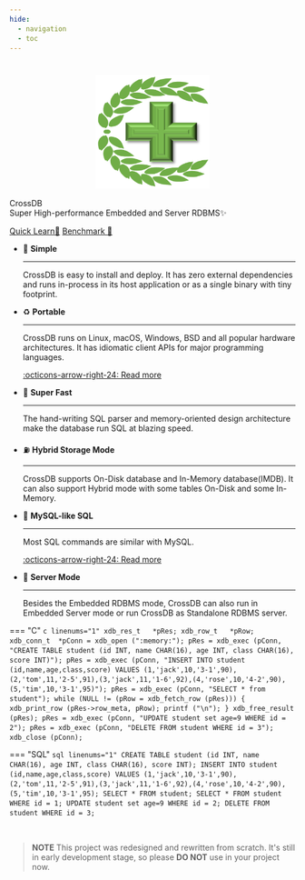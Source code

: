```yaml
---
hide:
  - navigation
  - toc
---
```


#

  <div class="xdb-container">
    <div class="xdb-col-md-4">
		<p align="center">
		<img src="/assets/favicon.png" width="200" height="200">
		</p>
    </div>
    <div class="xdb-col-md-8">
		<p class="xdb-description"><span class="xdb-accent">CrossDB</span><br>Super High-performance Embedded and Server RDBMS✨</p>
		<p>
			<a class="xdb-button xdb-button-primary" href="get-started/install/">Quick Learn🧭</a> 
			<a class=xdb-button href="get-started/bench/#bench-test">Benchmark 📜</a>
<!--
			<a class=xdb-button href="products/download/">Download 💾</a>
-->
		</p>
    </div>
  </div>

<div class="grid cards" markdown>

-   🌌 __Simple__

    ---

    CrossDB is easy to install and deploy. It has zero external dependencies and runs in-process in its host application or as a single binary with tiny footprint.

<!--
    [:octicons-arrow-right-24: Read more](get-started/install/)
-->

-   ♻️ __Portable__

    ---

    CrossDB runs on Linux, macOS, Windows, BSD and all popular hardware architectures. It has idiomatic client APIs for major programming languages.

    [:octicons-arrow-right-24: Read more](client/api-c/)

-   🚀 __Super Fast__

    ---

    The hand-writing SQL parser and memory-oriented design architecture make the database run SQL at blazing speed.

-   ⛽ __Hybrid Storage Mode__

    ---

    CrossDB supports On-Disk database and In-Memory database(IMDB). It can also support Hybrid mode with some tables On-Disk and some In-Memory.

-   🔱 __MySQL-like SQL__

    ---

    Most SQL commands are similar with MySQL.

    [:octicons-arrow-right-24: Read more](sql/statements/)

-   💮 __Server Mode__

    ---

    Besides the Embedded RDBMS mode, CrossDB can also run in Embedded Server mode or run CrossDB as Standalone RDBMS server.

</div>

=== "C"
	``` c linenums="1"
	xdb_res_t	*pRes;
	xdb_row_t	*pRow;
	xdb_conn_t	*pConn = xdb_open (":memory:");
	pRes = xdb_exec (pConn, "CREATE TABLE student (id INT, name CHAR(16), age INT, class CHAR(16), score INT)");
	pRes = xdb_exec (pConn, "INSERT INTO student (id,name,age,class,score) VALUES (1,'jack',10,'3-1',90),(2,'tom',11,'2-5',91),(3,'jack',11,'1-6',92),(4,'rose',10,'4-2',90),(5,'tim',10,'3-1',95)");
	pRes = xdb_exec (pConn, "SELECT * from student");
	while (NULL != (pRow = xdb_fetch_row (pRes))) {
		xdb_print_row (pRes->row_meta, pRow);
		printf ("\n");
	}
	xdb_free_result (pRes);
	pRes = xdb_exec (pConn, "UPDATE student set age=9 WHERE id = 2");
	pRes = xdb_exec (pConn, "DELETE FROM student WHERE id = 3");
	xdb_close (pConn);
	```

=== "SQL"
	``` sql linenums="1"
	CREATE TABLE student (id INT, name CHAR(16), age INT, class CHAR(16), score INT);
	INSERT INTO student (id,name,age,class,score) VALUES (1,'jack',10,'3-1',90),(2,'tom',11,'2-5',91),(3,'jack',11,'1-6',92),(4,'rose',10,'4-2',90),(5,'tim',10,'3-1',95);
	SELECT * FROM student;
	SELECT * FROM student WHERE id = 1;
	UPDATE student set age=9 WHERE id = 2;
	DELETE FROM student WHERE id = 3;
	```

<!--
=== "Python"
	``` python linenums="1"
	import crossdb
	conn = crossdb.connect()
	cursor = conn.cursor()
	cursor.execute('CREATE DATABASE school')
	cursor.execute('CREATE TABLE student (name CHAR(16), age INT, class CHAR(16))')
	cursor.execute('INSERT INTO student (name,age,class) VALUES (\'jack\',10,\'3-1\'), (\'tom\',11,\'2-5\')')
	cursor.execute('SELECT * from student')
	for row in cursor:
		print(row)
	```
-->

<br>

> **NOTE** 
> This project was redesigned and rewritten from scratch.
> It's still in early development stage, so please **DO NOT** use in your project now.
